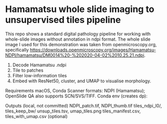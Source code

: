 # Hamamatsu whole slide imaging to unsupervised tiles pipeline

This repo shows a standard digital pathology pipeline for working with whole-slide images without annotation in ndpi format. The whole slide image I used for this demonstration was taken from openmicroscopy.org, specifically https://downloads.openmicroscopy.org/images/Hamamatsu-NDPI/hamamatsu/DM0014%20-%202020-04-02%2010.25.21.ndpi.

1. Decode Hamamatsu .ndpi
2. Tile to patches
3. Filter low-information tiles
4. Embed with ResNet50, cluster, and UMAP to visualise morphology.

Requirements
macOS, Conda
Scanner formats: NDPI (Hamamatsu); OpenSlide QA also supports SCN/SVS/TIFF.
Conda env (creates dp):

Outputs (local, not committed)
NDPI_patch.tif, NDPI_thumb.tif
tiles_ndpi_l0/, tiles_keep_bw/
unsup_tiles.tsv, umap_tiles.png
tiles_manifest.csv, tiles_with_umap.csv (optional)

